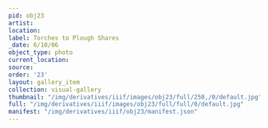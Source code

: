```yaml
---
pid: obj23
artist: 
location: 
label: Torches to Plough Shares
_date: 6/10/06
object_type: photo
current_location: 
source: 
order: '23'
layout: gallery_item
collection: visual-gallery
thumbnail: "/img/derivatives/iiif/images/obj23/full/250,/0/default.jpg"
full: "/img/derivatives/iiif/images/obj23/full/full/0/default.jpg"
manifest: "/img/derivatives/iiif/obj23/manifest.json"
---
```

